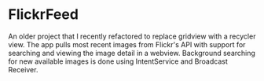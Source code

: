 # FlickrFeed

An older project that I recently refactored to replace gridview with a recycler view.
The app pulls most recent images from Flickr's API with support for searching and viewing the image detail in a webview. Background searching for new available images is done using IntentService and Broadcast Receiver.

